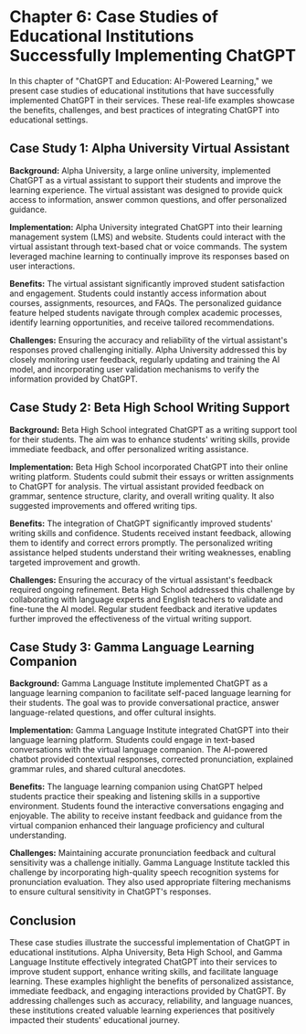 Chapter 6: Case Studies of Educational Institutions Successfully Implementing ChatGPT
=====================================================================================

In this chapter of "ChatGPT and Education: AI-Powered Learning," we present case studies of educational institutions that have successfully implemented ChatGPT in their services. These real-life examples showcase the benefits, challenges, and best practices of integrating ChatGPT into educational settings.

Case Study 1: Alpha University Virtual Assistant
------------------------------------------------

**Background:** Alpha University, a large online university, implemented ChatGPT as a virtual assistant to support their students and improve the learning experience. The virtual assistant was designed to provide quick access to information, answer common questions, and offer personalized guidance.

**Implementation:** Alpha University integrated ChatGPT into their learning management system (LMS) and website. Students could interact with the virtual assistant through text-based chat or voice commands. The system leveraged machine learning to continually improve its responses based on user interactions.

**Benefits:** The virtual assistant significantly improved student satisfaction and engagement. Students could instantly access information about courses, assignments, resources, and FAQs. The personalized guidance feature helped students navigate through complex academic processes, identify learning opportunities, and receive tailored recommendations.

**Challenges:** Ensuring the accuracy and reliability of the virtual assistant's responses proved challenging initially. Alpha University addressed this by closely monitoring user feedback, regularly updating and training the AI model, and incorporating user validation mechanisms to verify the information provided by ChatGPT.

Case Study 2: Beta High School Writing Support
----------------------------------------------

**Background:** Beta High School integrated ChatGPT as a writing support tool for their students. The aim was to enhance students' writing skills, provide immediate feedback, and offer personalized writing assistance.

**Implementation:** Beta High School incorporated ChatGPT into their online writing platform. Students could submit their essays or written assignments to ChatGPT for analysis. The virtual assistant provided feedback on grammar, sentence structure, clarity, and overall writing quality. It also suggested improvements and offered writing tips.

**Benefits:** The integration of ChatGPT significantly improved students' writing skills and confidence. Students received instant feedback, allowing them to identify and correct errors promptly. The personalized writing assistance helped students understand their writing weaknesses, enabling targeted improvement and growth.

**Challenges:** Ensuring the accuracy of the virtual assistant's feedback required ongoing refinement. Beta High School addressed this challenge by collaborating with language experts and English teachers to validate and fine-tune the AI model. Regular student feedback and iterative updates further improved the effectiveness of the virtual writing support.

Case Study 3: Gamma Language Learning Companion
-----------------------------------------------

**Background:** Gamma Language Institute implemented ChatGPT as a language learning companion to facilitate self-paced language learning for their students. The goal was to provide conversational practice, answer language-related questions, and offer cultural insights.

**Implementation:** Gamma Language Institute integrated ChatGPT into their language learning platform. Students could engage in text-based conversations with the virtual language companion. The AI-powered chatbot provided contextual responses, corrected pronunciation, explained grammar rules, and shared cultural anecdotes.

**Benefits:** The language learning companion using ChatGPT helped students practice their speaking and listening skills in a supportive environment. Students found the interactive conversations engaging and enjoyable. The ability to receive instant feedback and guidance from the virtual companion enhanced their language proficiency and cultural understanding.

**Challenges:** Maintaining accurate pronunciation feedback and cultural sensitivity was a challenge initially. Gamma Language Institute tackled this challenge by incorporating high-quality speech recognition systems for pronunciation evaluation. They also used appropriate filtering mechanisms to ensure cultural sensitivity in ChatGPT's responses.

Conclusion
----------

These case studies illustrate the successful implementation of ChatGPT in educational institutions. Alpha University, Beta High School, and Gamma Language Institute effectively integrated ChatGPT into their services to improve student support, enhance writing skills, and facilitate language learning. These examples highlight the benefits of personalized assistance, immediate feedback, and engaging interactions provided by ChatGPT. By addressing challenges such as accuracy, reliability, and language nuances, these institutions created valuable learning experiences that positively impacted their students' educational journey.
